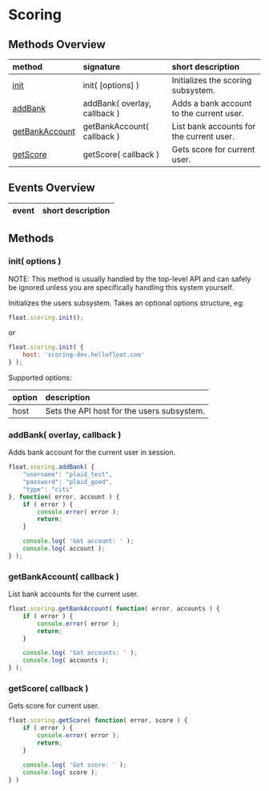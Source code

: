 # Scoring

## <a name="methods-overview"></a> Methods Overview

| method                    | signature                         | short description                               |
| :------------------------ | :-------------------------------- | :---------------------------------------------- |
| [init](#methods.init)     | init( [options] )                 | Initializes the scoring subsystem.              |
| [addBank](#methods.addBank) | addBank( overlay, callback ) | Adds a bank account to the current user. |
| [getBankAccount](#methods.getBankAccount) | getBankAccount( callback ) | List bank accounts for the current user. |
| [getScore](#methods.getScore) | getScore( callback ) | Gets score for current user. |


## <a name="events-overview"></a> Events Overview

| event                                | short description                                      |
| :----------------------------------- | :----------------------------------------------------- |

## <a name="methods"></a> Methods

### <a name="methods.init"></a> init( options )

NOTE: This method is usually handled by the top-level API and can safely be ignored unless you are specifically
handling this system yourself.

Initializes the users subsystem. Takes an optional options structure, eg:

```javascript
float.scoring.init();
```

or

```javascript
float.scoring.init( {
    host: 'scoring-dev.hellofloat.com'
} );
```

Supported options:

| option                   | description                                |
| :----------------------- | :----------------------------------------- |
| host                     | Sets the API host for the users subsystem. |


### <a name="methods.addBank"></a> addBank( overlay, callback )

Adds bank account for the current user in session. 

```javascript
float.scoring.addBank( {
    "username": "plaid_test",
    "password": "plaid_good",
    "type": "citi"
}, function( error, account ) {
    if ( error ) {
        console.error( error );
        return;
    }

    console.log( 'Got account: ' );
    console.log( account );
} );
```


### <a name="methods.getBankAccount"></a> getBankAccount( callback )

List bank accounts for the current user.


```javascript
float.scoring.getBankAccount( function( error, accounts ) {
    if ( error ) {
        console.error( error );
        return;
    }

    console.log( 'Got accounts: ' );
    console.log( accounts );
} );
```



### <a name="methods.getScore"></a> getScore( callback )

Gets score for current user.


```javascript
float.scoring.getScore( function( error, score ) {
    if ( error ) {
        console.error( error );
        return;
    }

    console.log( 'Got score: ' );
    console.log( score );
} )
```